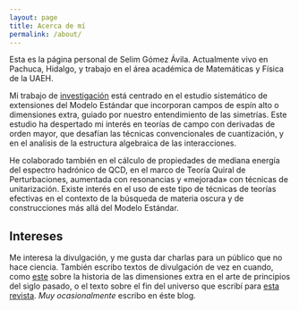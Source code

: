 ```yaml
---
layout: page
title: Acerca de mí
permalink: /about/
---
```



Esta es la página personal de Selim Gómez Ávila. Actualmente vivo en
Pachuca, Hidalgo, y trabajo en el área académica de Matemáticas y
Física de la UAEH.

Mi trabajo de [investigación][scholar] está centrado en el estudio
sistemático de extensiones del Modelo Estándar que incorporan campos
de espín alto o dimensiones extra, guiado por nuestro entendimiento de
las simetrías. Este estudio ha despertado mi interés en teorías de
campo con derivadas de orden mayor, que desafían las técnicas
convencionales de cuantización, y en el analisis de la estructura
algebraica de las interacciones.

He colaborado también en el cálculo de propiedades de mediana energía
del espectro hadrónico de QCD, en el marco de Teoría Quiral de
Perturbaciones, aumentada con resonancias y «mejorada» con técnicas de
unitarización. Existe interés en el uso de este tipo de técnicas de
teorías efectivas en el contexto de la búsqueda de materia oscura y de
construcciones más allá del Modelo Estándar.

## Intereses

Me interesa la divulgación, y me gusta dar charlas para un público que
no hace ciencia. También escribo textos de divulgación de vez en
cuando, como [este][artxd] sobre la historia de las dimensiones extra
en el arte de principios del siglo pasado, o el texto sobre el fin del
universo que escribí para [esta revista][dedalo].  *Muy
ocasionalmente* escribo en éste blog.


[scholar]: http://scholar.google.com.mx/citations?sortby=pubdate&amp;hl=en&amp;user=kMPe38YAAAAJ&amp;view_op=list_works
[kinofb]: https://facebook.com/lacienciaenelkino
[artxd]: http://www.redalyc.org/articulo.oa?id=41612893006
[dedalo]: http://issuu.com/culturagto/docs/dedalo_ii

